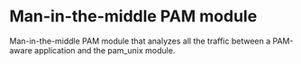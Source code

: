 # Man-in-the-middle PAM module

Man-in-the-middle PAM module that analyzes all the traffic between a PAM-aware application and the pam_unix module.